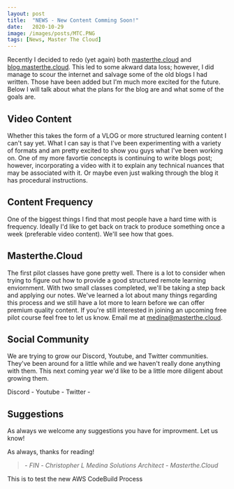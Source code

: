 ```yaml
---
layout: post
title:  "NEWS - New Content Comming Soon!"
date:   2020-10-29
image: /images/posts/MTC.PNG
tags: [News, Master The Cloud]
---
```


Recently I decided to redo (yet again) both <a href = "http://masterthe.cloud/" target = "_blank">masterthe.cloud</a> and <a href = "http://blog.masterthe.cloud" target = "_blank">blog.masterthe.cloud</a>. This led to some akward data loss; however, I did manage to scour the internet and salvage some of the old blogs I had written. Those have been added but I'm much more excited for the future. Below I will talk about what the plans for the blog are and what some of the goals are.

<!--more-->

## Video Content

Whether this takes the form of a VLOG or more structured learning content I can't say yet. What I can say is that I've been experimenting with a variety of formats and am pretty excited to show you guys what I've been working on. One of my more favortie concepts is continuing to write blogs post; however, incorporating a video with it to explain any technical nuances that may be associated with it. Or maybe even just walking through the blog it has procedural instructions. 

## Content Frequency

One of the biggest things I find that most people have a hard time with is frequency. Ideally I'd like to get back on track to produce something once a week (preferable video content). We'll see how that goes.

## Masterthe.Cloud

The first pilot classes have gone pretty well. There is a lot to consider when trying to figure out how to provide a good structured remote learning enviornment. With two small classes completed, we'll be taking a step back and applying our notes. We've learned a lot about many things regarding this process and we still have a lot more to learn before we can offer premium quality content. If you're still interested in joining an upcoming free pilot course feel free to let us know. Email me at medina@masterthe.cloud.

## Social Community

We are trying to grow our Discord, Youtube, and Twitter communities. They've been around for a little while and we haven't really done anything with them. This next coming year we'd like to be a little more diligent about growing them. 

Discord - 
Youtube - 
Twitter - 

## Suggestions

As always we welcome any suggestions you have for improvment. Let us know!

As always, thanks for reading!

> <cite>- FIN -</cite>
> <cite>Christopher L Medina</cite>
> <cite>Solutions Architect - Masterthe.Cloud</cite>

This is to test the new AWS CodeBuild Process